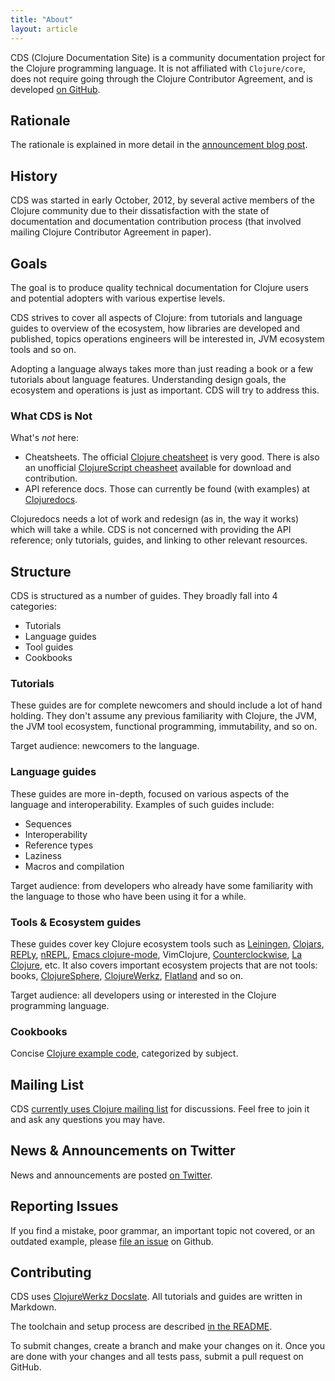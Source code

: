 ```yaml
---
title: "About"
layout: article
---
```


CDS (Clojure Documentation Site) is a community documentation project for the Clojure programming language. It is not affiliated with
`Clojure/core`, does not require going through the Clojure Contributor Agreement, and is developed [on GitHub](http://github.com/clojuredocs).

## Rationale

The rationale is explained in more detail in the [announcement blog post](http://blog.clojurewerkz.org/blog/2012/10/10/announcing-a-new-clojure-documentation-project/).

## History

CDS was started in early October, 2012, by several active members of the Clojure community due to their dissatisfaction
with the state of documentation and documentation contribution process (that involved mailing Clojure Contributor Agreement in paper).


## Goals

The goal is to produce quality technical documentation for Clojure users and potential adopters with various expertise levels.

CDS strives to cover all aspects of Clojure: from tutorials and language guides to overview of the ecosystem, how
libraries are developed and published, topics operations engineers will be interested in, JVM ecosystem tools
and so on.

Adopting a language always takes more than just reading a book or a few tutorials about language features. Understanding
design goals, the ecosystem and operations is just as important. CDS will try to address this.


### What CDS is Not

What's *not* here:

  * Cheatsheets. The official [Clojure cheatsheet](http://clojure.org/cheatsheet) is very good.  There is also an unofficial [ClojureScript cheasheet](https://github.com/fogus/clojurescript-cheatsheet) available for download and contribution.
  * API reference docs. Those can currently be found (with examples) at [Clojuredocs](http://clojuredocs.org/).

Clojuredocs needs a lot of work and redesign (as in, the way it works) which will take a while. CDS is not concerned with providing the API reference;
only tutorials, guides, and linking to other relevant resources.



## Structure

CDS is structured as a number of guides. They broadly fall into 4 categories:

  * Tutorials
  * Language guides
  * Tool guides
  * Cookbooks


### Tutorials

These guides are for complete newcomers and should include a lot of hand holding. They don't assume any
previous familiarity with Clojure, the JVM, the JVM tool ecosystem, functional programming, immutability, and so on.

Target audience: newcomers to the language.


### Language guides

These guides are more in-depth, focused on various aspects of the language and interoperability.
Examples of such guides include:

  * Sequences
  * Interoperability
  * Reference types
  * Laziness
  * Macros and compilation

Target audience: from developers who already have some familiarity with the language to those who have been using it for
a while.


### Tools & Ecosystem guides

These guides cover key Clojure ecosystem tools such as [Leiningen](http://leiningen.org), [Clojars](http://clojars.org), [REPLy](https://github.com/trptcolin/reply),
[nREPL](https://github.com/clojure/tools.nrepl), [Emacs clojure-mode](https://github.com/technomancy/clojure-mode), VimClojure, [Counterclockwise](https://code.google.com/p/counterclockwise/), [La Clojure](http://plugins.jetbrains.com/plugin?pluginId=4050), etc. It also covers important ecosystem projects that are not tools: books,
[ClojureSphere](http://www.clojuresphere.com/), [ClojureWerkz](http://clojurewerkz.org/), [Flatland](https://github.com/flatland) and so on.

Target audience: all developers using or interested in the Clojure programming language.



### Cookbooks

Concise [Clojure example code](content.html#cookbooks), categorized by subject.



## Mailing List

CDS [currently uses Clojure mailing list](https://groups.google.com/group/clojure) for discussions. Feel free to join it and ask any questions you may have.


## News & Announcements on Twitter

News and announcements are posted [on Twitter](http://twitter.com/clojuredocs).



## Reporting Issues

If you find a mistake, poor grammar, an important topic not covered, or an outdated example, please [file an issue](http://github.com/clojuredocs/cds/issues) on Github.


## Contributing

CDS uses [ClojureWerkz Docslate](https://github.com/clojurewerkz/docslate). All tutorials and guides are written in Markdown.

The toolchain and setup process are described [in the README](https://github.com/clojuredocs/cds/blob/master/README-tools.md).

To submit changes, create a branch and make your changes on it. Once you are done with your changes and all tests pass, submit a pull request
on GitHub.
